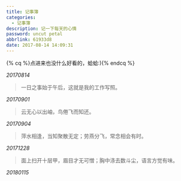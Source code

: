 ```yaml
---
title: 记事簿
categories:
  - 记事簿
description: 记一下每天的心情
password: uncut petal
abbrlink: 61933d8
date: 2017-08-14 14:09:31
---
```

{% cq %}点进来也没什么好看的，蛤蛤:){% endcq %}

*20170814*
> 一日之事始于午后，这就是我的工作写照。

*20170901*
> 云无心以出岫，鸟倦飞而知还。

*20170904*
> 萍水相逢，当知聚散无定；劳燕分飞，常念相会有时。

*20171228*
> 面上扫开十层甲，眉目才无可憎；胸中涤去数斗尘，语言方觉有味。

*20180115*
> 